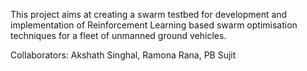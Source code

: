 This project aims at creating a swarm testbed for development and implementation of Reinforcement Learning based swarm optimisation techniques for a fleet of unmanned ground vehicles.

Collaborators: Akshath Singhal, Ramona Rana, PB Sujit
